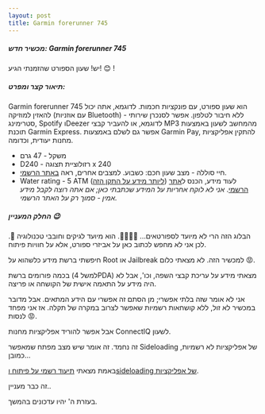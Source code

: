 ```yaml
---
layout: post
title: Garmin forerunner 745
---
```


##### מכשיר חדש: Garmin forerunner 745
יש! שעון הספורט שהזמנתי הגיע! 😊 !




##### תיאור קצר ומפרט:
Garmin forerunner 745 הוא שעון ספורט, עם פונקציות חכמות. לדוגמא, אתה יכול להאזין למוזיקה (עם אוזניות Bluetooth) - ללא חיבור לטלפון. אפשר לסנכרן שירותי סטרימינג, Spotify וDeezer לדוגמא, או להעביר קבצי MP3 מהמחשב לשעון באמצעות תוכנת Garmin Express. אפשר גם לשלם באמצעות Garmin Pay, להתקין אפליקציות מחנות יעודית, וכדומה.
* משקל - 47 גרם
* Dרזולוציית תצוגה - 240 x 240
* חיי סוללה - מצב שעון חכם: כשבוע. למצבים אחרים, ראה  [באתר הרשמי](https://support.garmin.com/en-US/?faq=RMO7ny2RRm5w1Zth3P4ttA).
* Water rating - 5 ATM ([ליותר מידע על התקן הזה](https://www.garmin.com/en-US/legal/waterrating-definitions/))
לעוד מידע, הכנס ל[אתר הרשמי](https://www.garmin.com/en-US/p/713363).
*אני לא לוקח אחריות על המידע שכתבתי כאן; אם אתה רוצה לקבל מידע אמין - סמוך רק על האתר הרשמי.*

##### החלק המעניין 😉
הבלוג הזה הרי לא מיועד לספורטאים... 🏃‍♂️🤦‍♂️. הוא מיועד לגיקים וחובבי טכנולוגיה 💪.
לכן אני לא מחפש לכתוב כאן על אביזרי ספורט, אלא על חוויות פיתוח.

חיפשתי ברשת מידע כלשהוא על Root או Jailbreak למכשיר הזה. לא מצאתי כלום 😡.

בכמה פורומים ברשת (למשל 4PDA) מצאתי מידע על עריכת קבצי השפה, וכו', אבל לא היה מידע על התאמה אישית של הקושחה או פריצה.

אני לא אומר שזה בלתי אפשרי; מן הסתם זה אפשרי עם הידע המתאים. אבל מדובר במכשיר לא זול, ללא קושחאות רשמיות שאפשר לצרוב במקרה של תקלה. אז אני מפחד לנסות 😡. 

אבל אפשר להוריד אפליקציות מחנות ConnectIQ לשעון.

זה נחמד. זה אומר שיש מצב מפתח שמאפשר Sideloading של אפליקציות לא רשמיות, כמובן...

באמת מצאתי [תיעוד רשמי על פיתוח וsideloading של אפליקציות](https://developer.garmin.com/connect-iq/connect-iq-basics/your-first-app/).

זה כבר מעניין..

בעזרת ה' יהיו עדכונים בהמשך.

